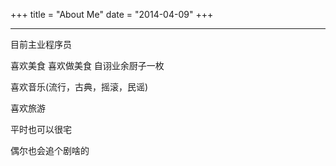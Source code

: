 +++
title = "About Me"
date = "2014-04-09"
+++

----

目前主业程序员

喜欢美食 
喜欢做美食 
自诩业余厨子一枚

喜欢音乐(流行，古典，摇滚，民谣)

喜欢旅游 

平时也可以很宅

偶尔也会追个剧啥的